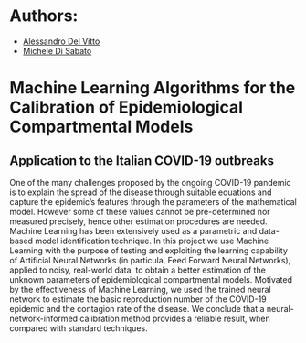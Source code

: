 # Authors:
* [Alessandro Del Vitto](https://www.linkedin.com/in/alessandro-del-vitto-46a9b9241/)
* [Michele Di Sabato](https://www.linkedin.com/in/michele-di-sabato/)


# Machine Learning Algorithms for the Calibration of Epidemiological Compartmental Models
## Application to the Italian COVID-19 outbreaks

One of the many challenges proposed by the ongoing COVID-19 pandemic is to explain the spread of the disease through suitable equations and capture the epidemic’s features through the parameters of the mathematical model. However some of these values cannot be pre-determined nor measured precisely, hence other estimation procedures are needed. 
Machine Learning has been extensively used as a parametric and data-based model identification technique. In this project we use Machine Learning with the purpose of testing and exploiting the learning capability of Artificial Neural Networks (in particula, Feed Forward Neural Networks), applied to noisy, real-world data, to obtain a better estimation of the unknown parameters of epidemiological compartmental models. 
Motivated by the effectiveness of Machine Learning, we used the trained neural network to estimate the basic reproduction number of the COVID-19 epidemic and the contagion rate of the disease. 
We conclude that a neural-network-informed calibration method provides a reliable result, when compared with standard techniques.

